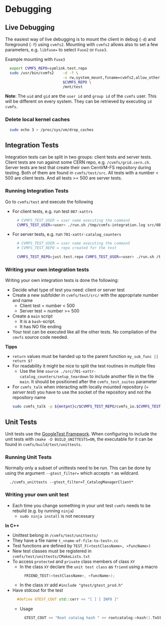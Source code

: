# Debugging


## Live Debugging


The easiest way of live debugging is to mount the client in debug (`-d`) and foreground (`-f`) using `cvmfs2`.
Mounting with `cvmfs2` allows also to set a few parameters, e.g. `libfuse=` to select `Fuse2` or 
`Fuse3`.

Example mounting with `Fuse3`
```bash
  export CVMFS_REPO=symlink.test.repo
  sudo /usr/bin/cvmfs2    -d -f \
                          -o rw,system_mount,fsname=cvmfs2,allow_other,grab_mountpoint,uid=998,gid=997,libfuse=3 \
                          $CVMFS_REPO \
                          /mnt/test
```
**Note**:
The `uid` and `gid` are the `user id` and `group id` of the `cvmfs` user.
This will be different on every system.
They can be retrieved by executing `id cvmfs`.


### Delete local kernel caches
```bash
  sudo echo 3 > /proc/sys/vm/drop_caches
```

## Integration Tests

Integration tests can be split in two groups: client tests and server tests.
Client tests are run against some CERN repo, e.g. `/cvmfs/grid.cern.ch`.
Server tests are test that create their own CernVM-FS repository during testing.
Both of them are found in `cvmfs/test/src`.
All tests with a number < 500 are client tests.
And all tests >= 500 are server tests.


### Running Integration Tests

Go to `cvmfs/test` and execute the following

- For client tests, e.g. run test `087-xattrs`
  ```bash
    # CVMFS_TEST_USER = user name executing the command
    CVMFS_TEST_USER=<user> ./run.sh /tmp/cvmfs-integration.log src/087-xattrs
  ```
- For server tests, e.g. run `701-xattr-catalog_counters`
  ```bash 
    # CVMFS_TEST_USER = user name executing the command
    # CVMFS_TEST_REPO = repo created for the test

    CVMFS_TEST_REPO=just.test.repo CVMFS_TEST_USER=<user> ./run.sh /tmp/cvmfs-integration.log src/701-xattr-catalog_counters
  ```


### Writing your own integration tests

Writing your own integration tests is done the following:

- Decide what type of test you need: client or server test
- Create a new subfolder in `cvmfs/test/src/` with the appropriate number and name
    - Client test = number < 500
    - Server test = number >= 500
- Create a `main` script
    - It is a `bash`-script.
    - It has NO file ending
- Your test can be executed like all the other tests. No compilation of the `cmvfs` source code needed.


**Tipps**
- `return` values must be handed up to the parent function `my_sub_func || return $?`
- For readability it might be nice to split the test routines in multiple files
    - Use the line `source ./src/701-xattr-catalog_counters/setup_teardown` to include another file in the file `main`. It should be positioned after the `cvmfs_test_suites` parameter
- For `cvmfs_talk` when interacting with locally mounted repository (= *server test*) you have to use the socket of the repository and not the repository name
  ```bash
  sudo cvmfs_talk -p ${mntpnt}c/$CVMFS_TEST_REPO/cvmfs_io.$CVMFS_TEST_REPO internal affairs
  ```        

## Unit Tests

Unit tests use the [GoogleTest Framework](https://github.com/google/googletest).
When configuring to include the unit tests with `cmake -D BUILD_UNITTESTS=ON`, the executable for it can be found in `cvmfs/build/test/unittests`.

### Running Unit Tests

Normally only a subset of unittests need to be run. 
This can be done by using the argument `--gtest_filter=` which accepts `*` as wildcard.

```
  ./cvmfs_unittests --gtest_filter=T_CatalogManagerClient*
```

### Writing your own unit test

- Each time you change something in your unit test `cvmfs` needs to be rebuild (e.g. by running `ninja`)
  - `sudo ninja install` is not necessary

**In C++**
- Unittest belong in `/cvmfs/test/unittests/` 
- They have a file name `t_<name-of-file-to-test>.cc`
- Test functions are defined by `TEST_F(<testClassName>, <funcName>)`
- New test classes must be registered in `cvmfs/test/unittests/CMakeLists.txt`
- To access `protected` and `private` class members of class `XY`
  - In the class `XY` declare the `unit test class` as `friend` using a macro
    ```c++
      FRIEND_TEST(<testClassName>, <funcName>);
    ```
  - In the class `XY` add `#include "gtest/gtest_prod.h"`
- Have stdcout for the test 
  ```c++
    #define GTEST_COUT std::cerr << "[ ] [ INFO ]"
  ```
  - Usage 
    ```c++
      GTEST_COUT << "Root catalog hash " << rootcatalog->hash().ToString() << std::endl;
    ```

